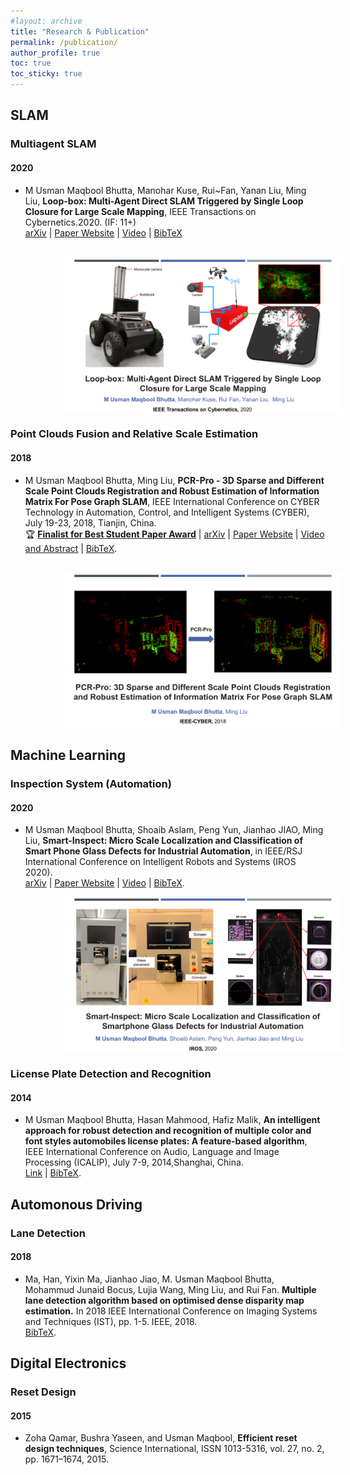 ```yaml
---
#layout: archive
title: "Research & Publication"
permalink: /publication/
author_profile: true
toc: true
toc_sticky: true
---
```

## SLAM

### Multiagent SLAM

#### 2020

- M Usman Maqbool Bhutta, Manohar Kuse, Rui~Fan, Yanan Liu, Ming Liu, **Loop-box: Multi-Agent Direct SLAM Triggered by Single Loop Closure for Large Scale Mapping**, IEEE Transactions on Cybernetics.2020. (IF: 11+) <br>
[arXiv](https://arxiv.org/abs/2009.13851) | [Paper Website](../loop-box) | [Video](https://www.youtube.com/watch?v=AatjVz5ysV8) | [BibTeX](/loop-box#bibtex)
<br>
<img src="/assets/images/publication/cover-loop-box.png" style="height: 250px;display: block; margin-left: 17%;" alt="Loop-box"  > 

### Point Clouds Fusion and Relative Scale Estimation

#### 2018

- M Usman Maqbool Bhutta, Ming Liu, **PCR-Pro - 3D Sparse and Different Scale Point Clouds Registration and Robust Estimation of Information Matrix For Pose Graph SLAM**, IEEE International Conference on CYBER Technology in Automation, Control, and Intelligent Systems (CYBER), July 19-23, 2018, Tianjin, China. <br> :trophy: [**Finalist for Best Student Paper Award**](http://usmanmaqbool.github.io/conference/ieee/usman-maqbool-bhutta-ieee-cyber-2018-tianjin/) | [arXiv](https://arxiv.org/abs/1808.09693) | [Paper Website](https://sites.google.com/view/pcr-pro) | [Video and Abstract](https://usmanmaqbool.github.io/conference-paper/publication/usman-maqbool-bhutta-cyber-paper/) | [BibTeX](/assets/bibtex/bhutta18.bib).
<br>
<img src="/assets/images/cyber18/cover.png" style="height: 250px;display: block; margin-left: 17%;" alt="PCR-pro"  > 

## Machine Learning
### Inspection System (Automation)

#### 2020

- M Usman Maqbool Bhutta, Shoaib Aslam, Peng Yun, Jianhao JIAO, Ming Liu, **Smart-Inspect: Micro Scale Localization and Classification of Smart Phone Glass Defects for Industrial Automation**, in IEEE/RSJ International Conference on Intelligent Robots and Systems (IROS 2020). <br> [arXiv](https://arxiv.org/abs/2010.00741) | [Paper Website](../smart-inspect) | [Video](https://www.youtube.com/watch?v=lYuSfzzmRS0) | [BibTeX](/smart-inspect#bibtex).<br>
<img src="/assets/images/publication/cover-smart-inspect.png" style="height: 250px;display: block; margin-left: 17%;" alt="Smart-Inspect"  > 

### License Plate Detection and Recognition
#### 2014

- M Usman Maqbool Bhutta, Hasan Mahmood, Hafiz Malik, **An intelligent approach for robust detection and recognition of multiple color and font styles automobiles license plates: A feature-based algorithm**, IEEE International Conference on Audio, Language and Image Processing (ICALIP), July 7-9, 2014,Shanghai, China. <br> [Link](https://ieeexplore.ieee.org/document/7009936/) \| [BibTeX](/assets/bibtex/bhutta14.bib).

## Automonous Driving

### Lane Detection
#### 2018

- Ma, Han, Yixin Ma, Jianhao Jiao, M. Usman Maqbool Bhutta, Mohammud Junaid Bocus, Lujia Wang, Ming Liu, and Rui Fan. **Multiple lane detection algorithm based on optimised dense disparity map estimation.** In 2018 IEEE International Conference on Imaging Systems and Techniques (IST), pp. 1-5. IEEE, 2018.
<br> [BibTeX](/assets/bibtex/bhutta18b.bib).

## Digital Electronics
### Reset Design
#### 2015

- Zoha Qamar, Bushra Yaseen, and Usman Maqbool, **Efficient reset design techniques**, Science International, ISSN 1013-5316, vol. 27, no. 2, pp. 1671–1674, 2015.

